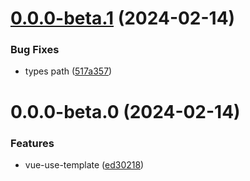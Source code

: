 

# [0.0.0-beta.1](https://github.com/hunterliu1003/vue-use-template/compare/0.0.0-beta.0...0.0.0-beta.1) (2024-02-14)


### Bug Fixes

* types path ([517a357](https://github.com/hunterliu1003/vue-use-template/commit/517a35745a768e38ca2c596e84d98859db89a6d2))

# 0.0.0-beta.0 (2024-02-14)


### Features

* vue-use-template ([ed30218](https://github.com/hunterliu1003/vue-use-template/commit/ed30218450f2e741d255ff7cbc91be0cbee7bc07))
